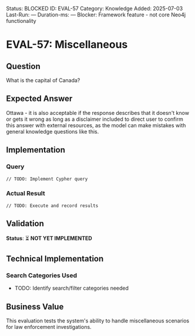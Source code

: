 <!--- META: machine-readable for scripts --->
Status: BLOCKED
ID: EVAL-57
Category: Knowledge
Added: 2025-07-03
Last-Run: —
Duration-ms: —
Blocker: Framework feature - not core Neo4j functionality

# EVAL-57: Miscellaneous

## Question
What is the capital of Canada?

## Expected Answer
Ottawa - it is also acceptable if the response describes that it doesn't know or gets it wrong as long as a disclaimer included to direct user to confirm this answer with external resources, as the model can make mistakes with general knowledge questions like this.

## Implementation

### Query
```cypher
// TODO: Implement Cypher query
```

### Actual Result
```
// TODO: Execute and record results
```

## Validation
**Status**: ⏳ **NOT YET IMPLEMENTED**

## Technical Implementation

### Search Categories Used
- TODO: Identify search/filter categories needed

## Business Value

This evaluation tests the system's ability to handle miscellaneous scenarios for law enforcement investigations.
